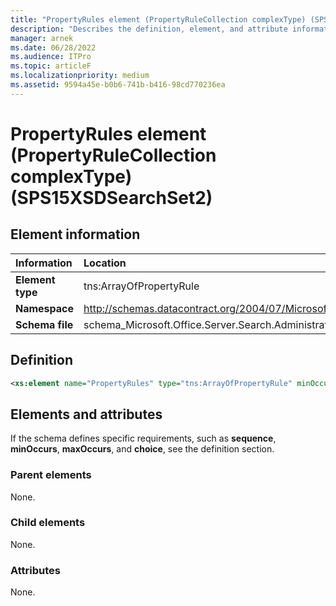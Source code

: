 ```yaml
---
title: "PropertyRules element (PropertyRuleCollection complexType) (SPS15XSDSearchSet2)"
description: "Describes the definition, element, and attribute information for the PropertyRules element (PropertyRuleCollection complexType) (SPS15XSDSearchSet2)."
manager: arnek
ms.date: 06/28/2022
ms.audience: ITPro
ms.topic: articleF
ms.localizationpriority: medium
ms.assetid: 9594a45e-b0b6-741b-b416-98cd770236ea
---
```

# PropertyRules element (PropertyRuleCollection complexType) (SPS15XSDSearchSet2)

## Element information

|   Information    |                                       Location                                        |
| :--------------- | :------------------------------------------------------------------------------------ |
| **Element type** | tns:ArrayOfPropertyRule                                                               |
| **Namespace**    | http://schemas.datacontract.org/2004/07/Microsoft.Office.Server.Search.Administration |
| **Schema file**  | schema_Microsoft.Office.Server.Search.Administration.xsd                              |

## Definition

```xml
<xs:element name="PropertyRules" type="tns:ArrayOfPropertyRule" minOccurs="0"></xs:element>
```

## Elements and attributes

If the schema defines specific requirements, such as **sequence**, **minOccurs**, **maxOccurs**, and **choice**, see the definition section.

### Parent elements

None.

### Child elements

None.

### Attributes

None.
